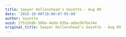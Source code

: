 ```yaml
---
title: Sawyer Hollenshead's Gazette - Aug 09
date: '2015-10-08T18:00:07-05:00'
author: Gazette
uuid: 27532b9b-506e-4e6b-939a-abbe567be34e
original_title: Sawyer Hollenshead's Gazette - Aug 09
---
```


